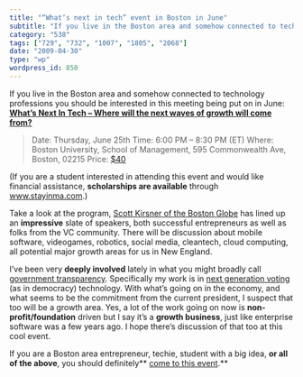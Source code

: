 ```yaml
---
title: "“What’s next in tech” event in Boston in June"
subtitle: "If you live in the Boston area and somehow connected to technology professions you should be interes..."
category: "538"
tags: ["729", "732", "1007", "1805", "2068"]
date: "2009-04-30"
type: "wp"
wordpress_id: 850
---
```

If you live in the Boston area and somehow connected to technology professions you should be interested in this meeting being put on in June:
**[What’s Next In Tech – Where will the next waves of growth will come from?](http://whatsnext.eventbrite.com/)**

> Date: Thursday, June 25th
Time: 6:00 PM – 8:30 PM (ET)
Where: Boston University, School of Management, 595 Commonwealth Ave, Boston, 02215
Price: [$40](http://whatsnext.eventbrite.com/)

(If you are a student interested in attending this event and would like financial assistance, **scholarships are available** through www.stayinma.com.)

Take a look at the program, [Scott Kirsner of the Boston Globe](http://www.innoeco.com/) has lined up an **impressive** slate of speakers, both successful entrepreneurs as well as folks from the VC community. There will be discussion about mobile software, videogames, robotics, social media, cleantech, cloud computing, all potential major growth areas for us in New England.

I’ve been very **deeply involved** lately in what you might broadly call [government transparency](http://www.sunlightfoundation.com/). Specifically my work is in [next generation voting](http://www.osdv.org/) (as in democracy) technology. With what’s going on in the economy, and what seems to be the commitment from the current president, I suspect that too will be a growth area. Yes, a lot of the work going on now is **non-profit/foundation** driven but I say it’s a **growth business**, just like enterprise software was a few years ago. I hope there’s discussion of that too at this cool event.

If you are a Boston area entrepreneur, techie, student with a big idea, **or all of the above**, you should definitely** [come to this event](http://whatsnext.eventbrite.com/).**